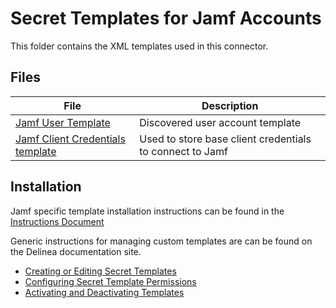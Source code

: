 # Secret Templates for Jamf Accounts 

This folder contains the XML templates used in this connector. 

## Files 
| **File** | **Description** |
| -------- | --------------- |
| [Jamf User Template](./Jamf%20User%20Account.xml) | Discovered user account template |
| [Jamf Client Credentials template](./Jamf%20Client%20Credentials.xml) | Used to store base client credentials to connect to Jamf | 


## Installation
Jamf specific template installation instructions can be found in the [Instructions Document](../Instructions.md#creating-secret-template-for-jamf-accounts)

Generic instructions for managing custom templates are can be found on the Delinea documentation site.

- [Creating or Editing Secret Templates](https://docs.delinea.com/online-help/secret-server/secret-templates/managing-secret-templates/creating-or-editing-secret-templates/index.htm)
- [Configuring Secret Template Permissions](https://docs.delinea.com/online-help/secret-server/secret-templates/managing-secret-templates/configuring-secret-template-permissions/index.htm)
- [Activating and Deactivating Templates](https://docs.delinea.com/online-help/secret-server/secret-templates/managing-secret-templates/activating-deactivating-templates/index.htm#ActivatingandDeactivatingTemplates)

